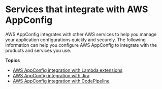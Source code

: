 # Services that integrate with AWS AppConfig<a name="appconfig-integration"></a>

AWS AppConfig integrates with other AWS services to help you manage your application configurations quickly and securely\. The following information can help you configure AWS AppConfig to integrate with the products and services you use\. 

**Topics**
+ [AWS AppConfig integration with Lambda extensions](appconfig-integration-lambda-extensions.md)
+ [AWS AppConfig integration with Jira](appconfig-integration-ref-jira.md)
+ [AWS AppConfig integration with CodePipeline](appconfig-integration-codepipeline.md)